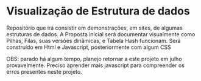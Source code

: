 # Visualização de Estrutura de dados
Repositório que irá consistir em demonstrações, em sites, de algumas estruturas de dados.
A Proposta inicial será documentar visualmente como Pilhas, Filas, suas versões dinâmicas, e Tabela Hash funcionam.
Será construído em Html e Javascript, posteriormente com algum CSS

OBS: parado há algum tempo, planejo retornar a este projeto em julho provavelmente.
    Preciso aprender mais javascript para compreender os erros presentes neste projeto.
